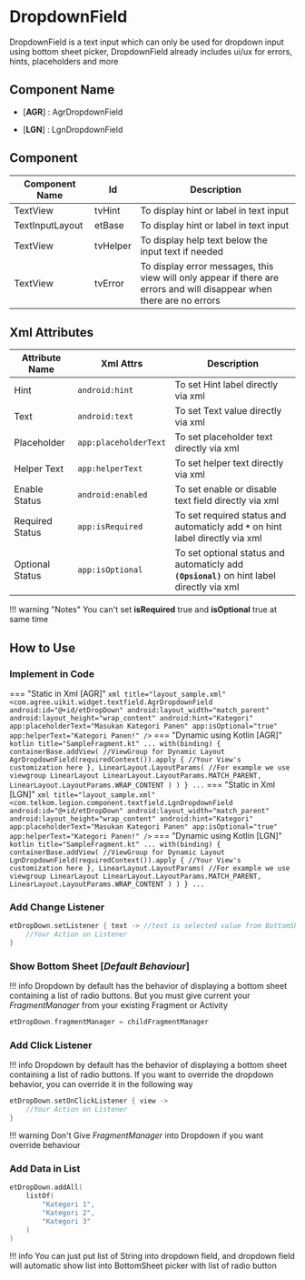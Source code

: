 # DropdownField

DropdownField is a text input which can only be used for dropdown input using bottom sheet picker, DropdownField already includes ui/ux for errors, hints, placeholders and more

## Component Name

* [**AGR**] : AgrDropdownField

* [**LGN**] : LgnDropdownField

## Component

|Component Name|Id|Description|
|---|---|---|
|TextView|tvHint|To display hint or label in text input|
|TextInputLayout|etBase|To display hint or label in text input|
|TextView|tvHelper|To display help text below the input text if needed|
|TextView|tvError|To display error messages, this view will only appear if there are errors and will disappear when there are no errors|

## Xml Attributes

|Attribute Name|Xml Attrs|Description|
|---|---|---|
|Hint|`android:hint`|To set Hint label directly via xml|
|Text|`android:text`|To set Text value directly via xml|
|Placeholder|`app:placeholderText`|To set placeholder text directly via xml|
|Helper Text|`app:helperText`|To set helper text directly via xml|
|Enable Status|`android:enabled`|To set enable or disable text field directly via xml|
|Required Status|`app:isRequired`|To set required status and automaticly add **`*`** on hint label directly via xml|
|Optional Status|`app:isOptional`|To set optional status and automaticly add **`(Opsional)`** on hint label directly via xml|

!!! warning "Notes"
    You can't set **isRequired** true and **isOptional** true at same time

## How to Use

### Implement in Code

=== "Static in Xml [AGR]"
    ``` xml title="layout_sample.xml"
    <com.agree.uikit.widget.textfield.AgrDropdownField
            android:id="@+id/etDropDown"
            android:layout_width="match_parent"
            android:layout_height="wrap_content"
            android:hint="Kategori"
            app:placeholderText="Masukan Kategori Panen"
            app:isOptional="true"
            app:helperText="Kategori Panen!" />
    ```
=== "Dynamic using Kotlin [AGR]"
    ``` kotlin title="SampleFragment.kt"
    ...
    with(binding) {
        containerBase.addView( //ViewGroup for Dynamic Layout
            AgrDropdownField(requiredContext()).apply {
                //Your View's customization here
            },
            LinearLayout.LayoutParams( //For example we use viewgroup LinearLayout
                LinearLayout.LayoutParams.MATCH_PARENT,
                LinearLayout.LayoutParams.WRAP_CONTENT
            )
        )
    }
    ...
    ```
=== "Static in Xml [LGN]"
    ``` xml title="layout_sample.xml"
    <com.telkom.legion.component.textfield.LgnDropdownField
            android:id="@+id/etDropDown"
            android:layout_width="match_parent"
            android:layout_height="wrap_content"
            android:hint="Kategori"
            app:placeholderText="Masukan Kategori Panen"
            app:isOptional="true"
            app:helperText="Kategori Panen!" />
    ```
=== "Dynamic using Kotlin [LGN]"
    ``` kotlin title="SampleFragment.kt"
    ...
    with(binding) {
        containerBase.addView( //ViewGroup for Dynamic Layout
            LgnDropdownField(requiredContext()).apply {
                //Your View's customization here
            },
            LinearLayout.LayoutParams( //For example we use viewgroup LinearLayout
                LinearLayout.LayoutParams.MATCH_PARENT,
                LinearLayout.LayoutParams.WRAP_CONTENT
            )
        )
    }
    ...
    ```

### Add Change Listener

```kotlin title="SampleFragment.kt"
etDropDown.setListener { text -> //text is selected value from BottomSheet
    //Your Action on Listener
}
```

### Show Bottom Sheet [***Default Behaviour***]

!!! info
    Dropdown by default has the behavior of displaying a bottom sheet containing a list of radio buttons.
    But you must give current your *FragmentManager* from your existing Fragment or Activity

```kotlin title="SampleFragment.kt"
etDropDown.fragmentManager = childFragmentManager
```

### Add Click Listener

!!! info
    Dropdown by default has the behavior of displaying a bottom sheet containing a list of radio buttons. If you want to override the dropdown behavior, you can override it in the following way

```kotlin title="SampleFragment.kt"
etDropDown.setOnClickListener { view ->
    //Your Action on Listener
}
```

!!! warning
    Don't Give *FragmentManager* into Dropdown if you want override behaviour

### Add Data in List

```kotlin title="SampleFragment.kt"
etDropDown.addAll(
    listOf(
        "Kategori 1",
        "Kategori 2",
        "Kategori 3"
    )
)
```

!!! info
    You can just put list of String into dropdown field, and dropdown field will automatic show list into BottomSheet picker with list of radio button
